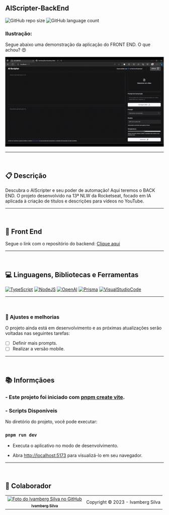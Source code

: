 ## AIScripter-BackEnd

![GitHub repo size](https://img.shields.io/github/repo-size/IvambergSilva/AIScripter-api?style=for-the-badge)
![GitHub language count](https://img.shields.io/github/languages/count/IvambergSilva/AIScripter-api?style=for-the-badge)

### Ilustração:

<p>Segue abaixo uma demonstração da aplicação do FRONT END. O que achou? 😍</p>

<img src="/src/assets/images/aiscripter-demo.gif" alt="Exemplo de imagem da aplicação">

<hr><br>

## 📋 Descrição
<p>Descubra o AIScripter e seu poder de automação! Aqui teremos o BACK END. O projeto desenvolvido na 13ª NLW da Rocketseat, focado em IA aplicada à criação de títulos e descrições para vídeos no YouTube.</p>

<hr><br>

## 🚀 Front End

<p>Segue o link com o repositório do backend: <a href="https://github.com/IvambergSilva/AIScripter-api" target="_blank">Clique aqui</a></p>

<hr><br>

## 💻 Linguagens, Bibliotecas e Ferramentas

[![TypeScript](https://img.shields.io/badge/TypeScript-007ACC?style=for-the-badge&logo=typescript&logoColor=white)](https://www.typescriptlang.org/)
[![NodeJS](https://img.shields.io/badge/Node.js-339933?style=for-the-badge&logo=node.js&logoColor=white)](https://nodejs.org)
[![OpenAI](https://img.shields.io/badge/OpenAI-412991.svg?style=for-the-badge&logo=OpenAI&logoColor=white)](https://openai.com)
[![Prisma](https://img.shields.io/badge/Prisma-3982CE?style=for-the-badge&logo=Prisma&logoColor=white)](https://www.prisma.io/)
[![VisualStudioCode](https://img.shields.io/badge/Visual_Studio_Code-007ACC?style=for-the-badge&logo=visualstudiocode&logoColor=white)](https://code.visualstudio.com/)

<hr><br>

### 🚧 Ajustes e melhorias 

O projeto ainda está em desenvolvimento e as próximas atualizações serão voltadas nas seguintes tarefas:

- [ ] Definir mais prompts.
- [ ] Realizar a versão mobile.

<hr><br>

## 📚 Informçãoes

### - Este projeto foi iniciado com [pnpm create vite](hhttps://vitejs.dev/).

### - Scripts Disponíveis

No diretório do projeto, você pode executar:

### `pnpm run dev`

- Executa o aplicativo no modo de desenvolvimento. 

- Abra [http://localhost:5173](http://localhost:5173) para visualizá-lo em seu navegador.

<hr><br>

## 🤝 Colaborador

<table>
  <tr>
    <td align="center">
      <a href="#">
        <img src="https://avatars.githubusercontent.com/u/99219836" width="100px;" alt="Foto do Ivamberg Silva no GitHub"/><br>
        <sub>
          <b>Ivamberg Silva</b>
        </sub>
      </a>
    </td>
    <td>
      Copyright © 2023 - Ivamberg Silva
    </td>
  </tr>
</table>